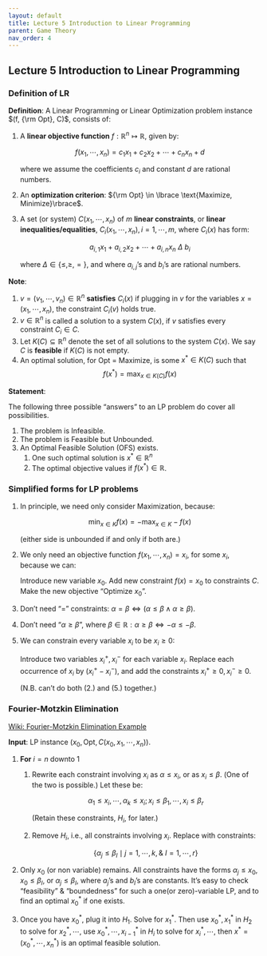```yaml
---
layout: default
title: Lecture 5 Introduction to Linear Programming
parent: Game Theory
nav_order: 4
---
```


## Lecture 5 Introduction to Linear Programming

### Definition of LR

**Definition**: A Linear Programming or Linear Optimization problem instance  $(f, {\rm Opt}, C)$, consists of:

1. A **linear objective function** $f: \mathbb{R}^n \mapsto \mathbb{R}$, given by:
    
    $$
    f(x_1, \cdots, x_n) = c_1x_1 + c_2x_2 + \cdots + c_nx_n + d
    $$
    
    where we assume the coefficients $c_i$ and constant $d$ are rational numbers.
    
2. An **optimization criterion**: ${\rm Opt} \in \lbrace \text{Maximize, Minimize}\rbrace$.
3. A set (or system) $C(x_1, \cdots, x_n)$ of $m$ **linear constraints**, or **linear inequalities/equalities**, $C_i(x_1, \cdots, x_n), i = 1, \cdots, m$, where $C_i(x)$ has form:
    
    $$
    a_{i, 1} x_1 + a_{i, 2} x_2 + \cdots + a_{i, n} x_n\ \Delta\ b_i
    $$
    
    where $\Delta \in \lbrace \leq, \geq, =\rbrace$, and where $a_{i, j}$’s and $b_i$’s are rational numbers.
    

**Note**:

1. $v = (v_1, \cdots, v_n) \in \mathbb{R}^n$ **satisfies** $C_i(x)$ if plugging in $v$ for the variables $x = (x_1, \cdots, x_n)$, the constraint $C_i(v)$ holds true.
2. $v\in \mathbb{R}^n$ is called a solution to a system $C(x)$, if $v$ satisfies every constraint $C_i \in C$.
3. Let $K(C) \subseteq \mathbb{R}^n$ denote the set of all solutions to the system $C(x)$. We say $C$ is **feasible** if $K(C)$ is not empty.
4. An optimal solution, for $\text{Opt = Maximize}$, is some $x^\ast \in K(C)$ such that 
    $$
    f(x^\ast) = \max_{x\in K(C)}f(x)
    $$

**Statement**:

The following three possible “answers” to an LP problem do cover all possibilities.

1. The problem is Infeasible.
2. The problem is Feasible but Unbounded.
3. An Optimal Feasible Solution (OFS) exists.
    1. One such optimal solution is $x^\ast \in \mathbb{R}^n$
    2. The optimal objective values if $f(x^\ast) \in \mathbb{R}$.

### Simplified forms for LP problems

1. In principle, we need only consider Maximization, because:
    
    $$
    \min_{x\in K}f(x) = -\max_{x\in K} -f(x)
    $$
    
    (either side is unbounded if and only if both are.)
    
2. We only need an objective function $f(x_1, \cdots, x_n) = x_i$, for some $x_i$, because we can:
    
    Introduce new variable $x_0$. Add new constraint $f(x) = x_0$ to constraints $C$. Make the new objective “Optimize $x_0$”.
    
3. Don’t need “$=$” constraints: $\alpha = \beta \Leftrightarrow (\alpha \leq \beta \wedge \alpha \geq \beta)$.
4. Don’t need “$\alpha \geq \beta$”, where $\beta \in \mathbb{R}: \alpha \geq \beta \Leftrightarrow -\alpha \leq - \beta$.
5. We can constrain every variable $x_i$ to be $x_i \geq 0$:
    
    Introduce two variables $x^+_i, x_i^-$ for each variable $x_i$. Replace each occurrence of $x_i$ by $(x_i^+ - x_i^-)$, and add the constraints $x_i^+\geq 0, x_i^-\geq 0$.
    
    (N.B. can’t do both (2.) and (5.) together.)

### Fourier-Motzkin Elimination

[Wiki: Fourier-Motzkin Elimination Example](https://en.wikipedia.org/wiki/Fourier%E2%80%93Motzkin_elimination#Example)

$\mathbf{Input}$: LP instance $(x_0, \text{Opt}, C(x_0, x_1, \cdots, x_n))$.

1. $\mathbf{For}$  $i = n\text{ downto } 1$
    1. Rewrite each constraint involving $x_i$ as $\alpha \le x_i$, or as $x_i \le \beta$. (One of the two is possible.) Let these be:
        
        $$
        \alpha_1 \le x_i, \cdots, \alpha_k \le x_i; x_i \le \beta_1, \cdots, x_i \le \beta_r
        $$
        
        (Retain these constraints, $H_i$, for later.)
        
    2. Remove $H_i$, i.e., all constraints involving $x_i$. Replace with constraints:
        
        $$
        \lbrace \alpha_j \le \beta_I \mid j = 1, \cdots, k, \&\ I = 1, \cdots, r\rbrace
        $$
        
2. Only $x_0$ (or non variable) remains. All constraints have the forms $\alpha_j \le x_0, x_0 \le \beta_I$, or $\alpha_j \le \beta_I$, where $a_j$’s and $b_I$’s are constants. It’s easy to check “feasibility” & “boundedness” for such a one(or zero)-variable LP, and to find an optimal $x^\ast_0$ if one exists.
3. Once you have $x^\ast_0$, plug it into $H_1$. Solve for $x_1^\ast$. Then use $x_0^\ast, x^\ast_1$ in $H_2$ to solve for $x^\ast_2, \cdots$, use $x^\ast_0, \cdots, x^\ast_{i - 1}$ in $H_i$ to solve for $x^\ast_i, \cdots$, then $x^\ast = (x^\ast_0, \cdots, x^\ast_n)$ is an optimal feasible solution.